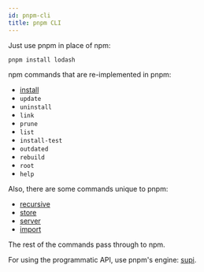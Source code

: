 ```yaml
---
id: pnpm-cli
title: pnpm CLI
---
```


Just use pnpm in place of npm:

```sh
pnpm install lodash
```

npm commands that are re-implemented in pnpm:

* [install](cli/install)
* `update`
* `uninstall`
* `link`
* `prune`
* `list`
* `install-test`
* `outdated`
* `rebuild`
* `root`
* `help`

Also, there are some commands unique to pnpm:

* [recursive](cli/recursive)
* [store](cli/store)
* [server](cli/server)
* [import](cli/import)

The rest of the commands pass through to npm.

For using the programmatic API, use pnpm's engine: [supi](https://github.com/pnpm/supi).
